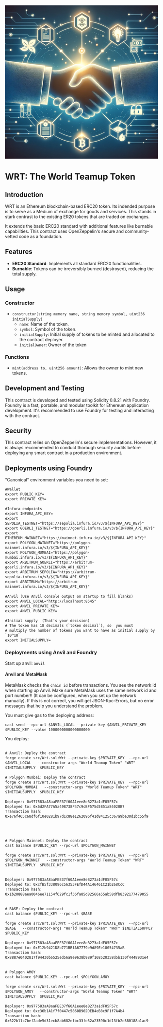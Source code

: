 ![](wrt.png)
# WRT: The World Teamup Token

## Introduction
WRT  is an Ethereum blockchain-based ERC20 token. Its indended purpose is
to serve as a Medium of exchange for goods and services. This stands in stark
contrast to the existing ER20 tokens that are traded on exchanges.

It extends the basic ERC20 standard with additional features like burnable  capabilities.
This contract uses OpenZeppelin's secure and community-vetted code as a foundation.

## Features
- **ERC20 Standard**: Implements all standard ERC20 functionalities.
- **Burnable**: Tokens can be irreversibly burned (destroyed), reducing the total supply.


## Usage
### Constructor
- `constructor(string memory name, string memory symbol, uint256 initialSupply)`
    - `name`: Name of the token.
    - `symbol`: Symbol of the token.
    - `initialSupply`: Initial supply of tokens to be minted and allocated to the contract deployer.
    - `initialOwner`: Owner of the token


### Functions
- `mint(address to, uint256 amount)`: Allows the owner to mint new tokens.


## Development and Testing
This contract is developed and tested using Solidity 0.8.21 with Foundry. Foundry is a fast, portable, and modular
toolkit for Ethereum application development. It's recommended to use Foundry for testing and interacting with the contract.

## Security
This contract relies on OpenZeppelin's secure implementations. However, it is always recommended to conduct thorough security 
audits before deploying any smart contract in a production environment.


## Deployments using Foundry

"Canonical" environment variables you need to set:

```
#Wallet
export PUBLIC_KEY=
export PRIVATE_KEY=

#Infura endpoints
export INFURA_API_KEY=
export SEPOLIA_TESTNET="https://sepolia.infura.io/v3/${INFURA_API_KEY}"
export GOERLI_TESTNET="https://goerli.infura.io/v3/${INFURA_API_KEY}"
export ETHEREUM_MAINNET="https://mainnet.infura.io/v3/${INFURA_API_KEY}"
export POLYGON_MAINNET="https://polygon-mainnet.infura.io/v3/${INFURA_API_KEY}"
export POLYGON_MUMBAI="https://polygon-mumbai.infura.io/v3/${INFURA_API_KEY}"
export ARBITRUM_GOERLI="https://arbitrum-goerli.infura.io/v3/${INFURA_API_KEY}"
export ARBITRUM_SEPOLIA="https://arbitrum-sepolia.infura.io/v3/${INFURA_API_KEY}"
export ARBITRUM="https://arbitrum-mainnet.infura.io/v3/${INFURA_API_KEY}"

#Anvil (Use Anvil console output on startup to fill blanks)
export ANVIL_LOCAL="http://localhost:8545"
export ANVIL_PRIVATE_KEY=
export ANVIL_PUBLIC_KEY=

#Initial supply  (That's your decision)
# The token has 18 decimals (`token decimal`), so  you must
# multiply the number of tokens you want to have as initial supply by `10^18`
export INITIALSUPPLY=  
```


### Deployments using Anvil and Foundry

Start up anvil: `anvil`

#### Anvil and MetaMask

MetaMask checks the `chain id` before transactions. You see the network id when starting
up Anvil. Make sure MetaMask uses the same network id and port number!! (It can be configured,
when you set up the network
manually). If this is not correct, you will get JSON-Rpc-Errors, but no error messages that help
you understand the problem.

You must give gas to the deploying address:

```shell
cast send --rpc-url $ANVIL_LOCAL --private-key $ANVIL_PRIVATE_KEY  $PUBLIC_KEY --value 1000000000000000000
```
You deploy:

```shell

# Anvil: Deploy the contract
forge create src/Wrt.sol:Wrt --private-key $PRIVATE_KEY  --rpc-url $ANVIL_LOCAL   --constructor-args "World Teamup Token" "WRT" $INITIALSUPPLY  $PUBLIC_KEY 

# Polygon Mumbai: Deploy the contract
forge create src/Wrt.sol:Wrt --private-key $PRIVATE_KEY  --rpc-url $POLYGON_MUMBAI   --constructor-args "World Teamup Token" "WRT" $INITIALSUPPLY  $PUBLIC_KEY 

Deployer: 0x977583aA8aaFEE37f60A1eee8eB273a1dF05F57c
Deployed to: 0x6d2FA77A5a498738F47c9cBF575d5B51a84020B7
Transaction hash: 0xe76f465c68df6f10e0281b97d1c88e1262096f41d84125c367a9be30d1bc55f9




# Polygon Mainnet: Deploy the contract
cast balance $PUBLIC_KEY --rpc-url $POLYGON_MAINNET

forge create src/Wrt.sol:Wrt --private-key $PRIVATE_KEY  --rpc-url $POLYGON_MAINNET   --constructor-args "World Teamup Token" "WRT" $INITIALSUPPLY  $PUBLIC_KEY 


Deployer: 0x977583aA8aaFEE37f60A1eee8eB273a1dF05F57c
Deployed to: 0xcfB5f338096c56353FEfD44A146461C21b268CcC
Transaction hash: 0x1b20888aea0046ee71154f629fc1f36fa85d82566a55ab58dfb8392177479055


# BASE: Deploy the contract
cast balance $PUBLIC_KEY --rpc-url $BASE

forge create src/Wrt.sol:Wrt --private-key $PRIVATE_KEY  --rpc-url $BASE   --constructor-args "World Teamup Token" "WRT" $INITIALSUPPLY  $PUBLIC_KEY 

Deployer: 0x977583aA8aaFEE37f60A1eee8eB273a1dF05F57c
Deployed to: 0xE12b9421D8b771BBfA67779e9d89Ee18054735aB
Transaction hash: 0x8887e0402817f94430b6525ed56a9e9638b989f168520358d5b130f4448931e4


# Polygon AMOY 
cast balance $PUBLIC_KEY --rpc-url $POLYGON_AMOY

forge create src/Wrt.sol:Wrt --private-key $PRIVATE_KEY  --rpc-url $POLYGON_AMOY   --constructor-args "World Teamup Token" "WRT" $INITIALSUPPLY  $PUBLIC_KEY 

Deployer: 0x977583aA8aaFEE37f60A1eee8eB273a1dF05F57c
Deployed to: 0xc36b1A1f7f0447c5860B902DEB4eB8c9F1f7A4b4
Transaction hash: 0x622b11c7bef2ade5d31ecb8ab682efbc33fe32a23590c1d13fb2e380188a1ac9



```

